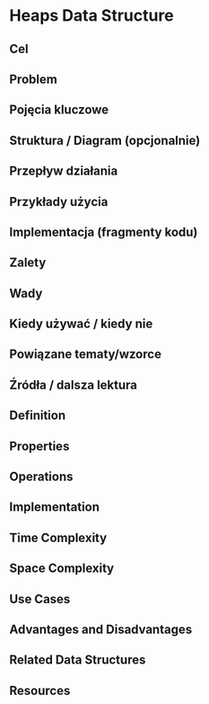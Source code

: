 # Heaps Data Structure

## Cel

## Problem

## Pojęcia kluczowe

## Struktura / Diagram (opcjonalnie)

## Przepływ działania

## Przykłady użycia

## Implementacja (fragmenty kodu)

## Zalety

## Wady

## Kiedy używać / kiedy nie

## Powiązane tematy/wzorce

## Źródła / dalsza lektura


## Definition

## Properties

## Operations

## Implementation

## Time Complexity

## Space Complexity

## Use Cases

## Advantages and Disadvantages

## Related Data Structures

## Resources

